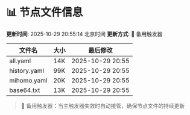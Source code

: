 # 📊 节点文件信息

**更新时间**: 2025-10-29 20:55:14 北京时间
**更新方式**: 🔄 备用触发器

| 文件名 | 大小 | 最后修改 |
|--------|------|----------|
| all.yaml | 14K | 2025-10-29 20:55 |
| history.yaml | 99K | 2025-10-29 20:55 |
| mihomo.yaml | 20K | 2025-10-29 20:55 |
| base64.txt | 13K | 2025-10-29 20:55 |

> 🔄 备用触发器：当主触发器失效时自动接管，确保节点文件的持续更新
